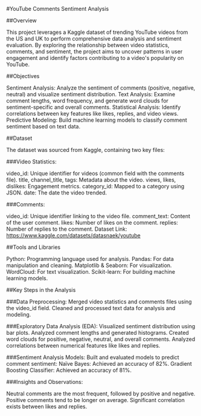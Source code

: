 #YouTube Comments Sentiment Analysis

##Overview

This project leverages a Kaggle dataset of trending YouTube videos from the US and UK to perform comprehensive data analysis and sentiment evaluation. By exploring the relationship between video statistics, comments, and sentiment, the project aims to uncover patterns in user engagement and identify factors contributing to a video's popularity on YouTube.

##Objectives

Sentiment Analysis: Analyze the sentiment of comments (positive, negative, neutral) and visualize sentiment distribution.
Text Analysis: Examine comment lengths, word frequency, and generate word clouds for sentiment-specific and overall comments.
Statistical Analysis: Identify correlations between key features like likes, replies, and video views.
Predictive Modeling: Build machine learning models to classify comment sentiment based on text data.

##Dataset

The dataset was sourced from Kaggle, containing two key files:

###Video Statistics:

video_id: Unique identifier for videos (common field with the comments file).
title, channel_title, tags: Metadata about the video.
views, likes, dislikes: Engagement metrics.
category_id: Mapped to a category using JSON.
date: The date the video trended.

###Comments:

video_id: Unique identifier linking to the video file.
comment_text: Content of the user comment.
likes: Number of likes on the comment.
replies: Number of replies to the comment.
Dataset Link: https://www.kaggle.com/datasets/datasnaek/youtube

##Tools and Libraries

Python: Programming language used for analysis.
Pandas: For data manipulation and cleaning.
Matplotlib & Seaborn: For visualization.
WordCloud: For text visualization.
Scikit-learn: For building machine learning models.

##Key Steps in the Analysis

###Data Preprocessing:
Merged video statistics and comments files using the video_id field.
Cleaned and processed text data for analysis and modeling.

###Exploratory Data Analysis (EDA):
Visualized sentiment distribution using bar plots.
Analyzed comment lengths and generated histograms.
Created word clouds for positive, negative, neutral, and overall comments.
Analyzed correlations between numerical features like likes and replies.

###Sentiment Analysis Models:
Built and evaluated models to predict comment sentiment:
Naïve Bayes: Achieved an accuracy of 82%.
Gradient Boosting Classifier: Achieved an accuracy of 81%.

###Insights and Observations:

Neutral comments are the most frequent, followed by positive and negative.
Positive comments tend to be longer on average.
Significant correlation exists between likes and replies.
